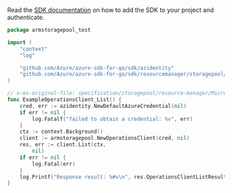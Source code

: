Read the [SDK documentation](https://github.com/Azure/azure-sdk-for-go/blob/sdk%2Fresourcemanager%2Fstoragepool%2Farmstoragepool%2Fv0.2.0/sdk/resourcemanager/storagepool/armstoragepool/README.md) on how to add the SDK to your project and authenticate.

```go
package armstoragepool_test

import (
	"context"
	"log"

	"github.com/Azure/azure-sdk-for-go/sdk/azidentity"
	"github.com/Azure/azure-sdk-for-go/sdk/resourcemanager/storagepool/armstoragepool"
)

// x-ms-original-file: specification/storagepool/resource-manager/Microsoft.StoragePool/stable/2021-08-01/examples/Operations_List.json
func ExampleOperationsClient_List() {
	cred, err := azidentity.NewDefaultAzureCredential(nil)
	if err != nil {
		log.Fatalf("failed to obtain a credential: %v", err)
	}
	ctx := context.Background()
	client := armstoragepool.NewOperationsClient(cred, nil)
	res, err := client.List(ctx,
		nil)
	if err != nil {
		log.Fatal(err)
	}
	log.Printf("Response result: %#v\n", res.OperationsClientListResult)
}
```
